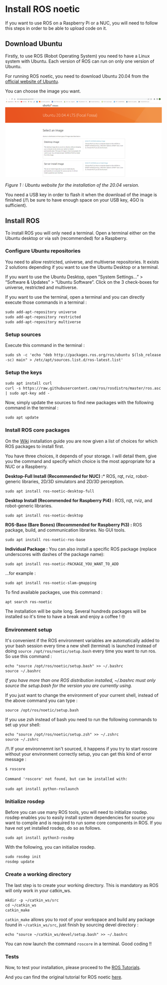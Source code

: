 # Install ROS noetic

If you want to use ROS on a Raspberry Pi or a NUC, you will need to follow this steps in order to be able to upload code on it.


## Download Ubuntu

Firstly, to use ROS (Robot Operating System) you need to have a Linux system with Ubuntu. Each version of ROS can run on only one version of Ubuntu.

For running ROS noetic, you need to download Ubuntu 20.04 from the [official website of Ubuntu](https://releases.ubuntu.com/20.04/).

You can choose the image you want.

![alt text](https://github.com/Clerbout-Francois/Install_ROS_noetic/blob/main/Ubuntu_website.png?raw=true)

_Figure 1 : Ubuntu website for the installation of the 20.04 version._

You need a USB key in order to flash it when the download of the image is finished (/!\ be sure to have enough space on your USB key, 4GO is sufficient).

## Install ROS

To install ROS you will only need a terminal. Open a terminal either on the Ubuntu desktop or via ssh (recommended) for a Raspberry.

### Configure Ubuntu repositories

You need to allow restricted, universe, and multiverse repositories. It exists 2 solutions depending if you want to use the Ubuntu Desktop or a terminal.

If you want to use the Ubuntu Desktop, open “System Settings…” > “Software & Updates” > “Ubuntu Software”. Click on the 3 check-boxes for universe, restricted and multiverse.

If you want to use the terminal, open a terminal and you can directly execute those commands in a terminal :

```
sudo add-apt-repository universe
sudo add-apt-repository restricted
sudo add-apt-repository multiverse
```

### Setup sources

Execute this command in the terminal :

```
sudo sh -c 'echo "deb http://packages.ros.org/ros/ubuntu $(lsb_release -sc) main" > /etc/apt/sources.list.d/ros-latest.list'
```

### Setup the keys

```
sudo apt install curl
curl -s https://raw.githubusercontent.com/ros/rosdistro/master/ros.asc | sudo apt-key add -
```

Now, simply update the sources to find new packages with the following command in the terminal :

```
sudo apt update
```

### Install ROS core packages

On the [Wiki](http://wiki.ros.org/noetic/Installation/Ubuntu) installation guide you are now given a list of choices for which ROS packages to install first.

You have three choices, it depends of your storage. I will detail them, give you the command and specify which choice is the most appropriate for a NUC or a Raspberry.

**Desktop-Full Install (Recommended for NUC) :*** ROS, rqt, rviz, robot-generic libraries, 2D/3D simulators and 2D/3D perception.

```
sudo apt install ros-noetic-desktop-full
```

**Desktop Install (Recommended for Raspberry Pi4) :** ROS, rqt, rviz, and robot-generic libraries.

```
sudo apt install ros-noetic-desktop
```

**ROS-Base (Bare Bones) (Recommended for Raspberry Pi3) :** ROS package, build, and communication libraries. No GUI tools. 

```
sudo apt install ros-noetic-ros-base
```

**Individual Package :** You can also install a specific ROS package (replace underscores with dashes of the package name): 

```
sudo apt install ros-noetic-PACKAGE_YOU_WANT_TO_ADD
```

...for example : 

```
sudo apt install ros-noetic-slam-gmapping

```

To find available packages, use this command :

```
apt search ros-noetic
```

The installation will be quite long. Several hundreds packages will be installed so it's time to have a break and enjoy a coffee ! :nerd_face:


### Environment setup

It's convenient if the ROS environment variables are automatically added to your bash session every time a new shell (terminal) is launched instead of doing ``` source /opt/ros/noetic/setup.bash ``` every time you want to run ros. So use this command :

```
echo "source /opt/ros/noetic/setup.bash" >> ~/.bashrc
source ~/.bashrc
```

_If you have more than one ROS distribution installed, ~/.bashrc must only source the setup.bash for the version you are currently using._

If you just want to change the environment of your current shell, instead of the above command you can type : 

```
source /opt/ros/noetic/setup.bash
```

If you use zsh instead of bash you need to run the following commands to set up your shell:

```
echo "source /opt/ros/noetic/setup.zsh" >> ~/.zshrc
source ~/.zshrc
```

/!\ If your environnemnt isn't sourced, it happens if you try to start roscore without your environment correctly setup, you can get this kind of error message : 

```
$ roscore

Command 'roscore' not found, but can be installed with:

sudo apt install python-roslaunch
```

### Initialize rosdep

Before you can use many ROS tools, you will need to initialize rosdep. rosdep enables you to easily install system dependencies for source you want to compile and is required to run some core components in ROS. If you have not yet installed rosdep, do so as follows.

```
sudo apt install python3-rosdep
```

With the following, you can initialize rosdep.
```
sudo rosdep init 
rosdep update
```

### Create a working directory

The last step is to create your working directory. This is mandatory as ROS will only work in your catkin_ws.

```
mkdir -p ~/catkin_ws/src
cd ~/catkin_ws
catkin_make
```

```catkin_make``` allows you to root of your workspace and build any package found in ```~/catkin_ws/src```, just finish by sourcing devel directory :

```
echo "source ~/catkin_ws/devel/setup.bash" >> ~/.bashrc
```


You can now launch the command ``` roscore ``` in a terminal. Good coding !!

### Tests

Now, to test your installation, please proceed to the [ROS Tutorials](http://wiki.ros.org/ROS/Tutorials).

And you can find the original tutorial for ROS noetic [here](http://wiki.ros.org/noetic/Installation/Ubuntu).
